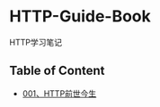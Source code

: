 # HTTP-Guide-Book
HTTP学习笔记

## Table of Content
* [001、HTTP前世今生](https://github.com/jiajunlin/HTTP-Guide-Book/issues/1)
